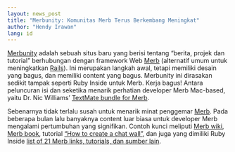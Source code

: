 ```yaml
---
layout: news_post
title: "Merbunity: Komunitas Merb Terus Berkembang Meningkat"
author: "Hendy Irawan"
lang: id
---
```


[Merbunity][1] adalah sebuah situs baru yang berisi tentang “berita,
projek dan tutorial” berhubungan dengan framework Web [Merb][2]
(alternatif umum untuk meningkatkan [Rails][3]). Ini merupakan langkah
awal, tetapi memiliki desain yang bagus, dan memiliki content yang
bagus. Merbunity ini dirasakan sedikit tampak seperti Ruby Inside untuk
Merb. Kerja bagus! Antara peluncuran isi dan seketika menarik perhatian
developer Merb Mac-based, yaitu Dr. Nic Williams’ [TextMate bundle for
Merb][4].

Sebenarnya tidak terlalu susah untuk menarik minat penggemar [Merb][2].
Pada beberapa bulan lalu banyaknya content luar biasa untuk developer
Merb mengalami pertumbuhan yang signifikan. Contoh kunci meliputi [Merb
wiki][5], [Merb book][6], tutorial [“How to create a chat wall”][7], dan
juga yang dimiliki Ruby Inside [list of 21 Merb links, tutorials, dan
sumber lain][8].



[1]: http://merbunity.com/ 
[2]: http://www.merbivore.com/ 
[3]: http://www.rubyonrails.com 
[4]: http://merbunity.com/news/3 
[5]: http://wiki.merbivore.com/ 
[6]: http://merb.4ninjas.org/ 
[7]: http://www.socialface.com/slapp/ 
[8]: http://www.rubyinside.com/merb-tutorials-and-resources-716.html 
